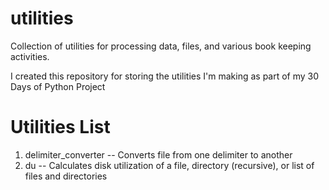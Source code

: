 utilities
=========
Collection of utilities for processing data, files, and various book keeping activities.

I created this repository for storing the utilities I'm making as part of my 30 Days of Python Project

Utilities List
==============

1. delimiter\_converter -- Converts file from one delimiter to another
2. du -- Calculates disk utilization of a file, directory (recursive), or list of files and directories
